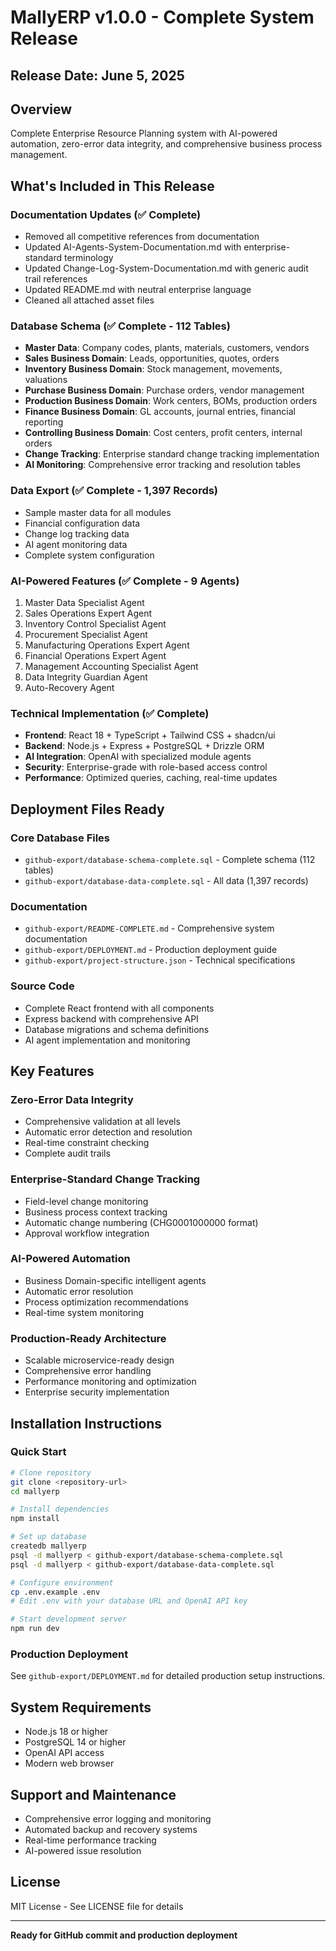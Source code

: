 # MallyERP v1.0.0 - Complete System Release

## Release Date: June 5, 2025

## Overview
Complete Enterprise Resource Planning system with AI-powered automation, zero-error data integrity, and comprehensive business process management.

## What's Included in This Release

### Documentation Updates (✅ Complete)
- Removed all competitive references from documentation
- Updated AI-Agents-System-Documentation.md with enterprise-standard terminology
- Updated Change-Log-System-Documentation.md with generic audit trail references
- Updated README.md with neutral enterprise language
- Cleaned all attached asset files

### Database Schema (✅ Complete - 112 Tables)
- **Master Data**: Company codes, plants, materials, customers, vendors
- **Sales Business Domain**: Leads, opportunities, quotes, orders
- **Inventory Business Domain**: Stock management, movements, valuations
- **Purchase Business Domain**: Purchase orders, vendor management
- **Production Business Domain**: Work centers, BOMs, production orders
- **Finance Business Domain**: GL accounts, journal entries, financial reporting
- **Controlling Business Domain**: Cost centers, profit centers, internal orders
- **Change Tracking**: Enterprise standard change tracking implementation
- **AI Monitoring**: Comprehensive error tracking and resolution tables

### Data Export (✅ Complete - 1,397 Records)
- Sample master data for all modules
- Financial configuration data
- Change log tracking data
- AI agent monitoring data
- Complete system configuration

### AI-Powered Features (✅ Complete - 9 Agents)
1. Master Data Specialist Agent
2. Sales Operations Expert Agent
3. Inventory Control Specialist Agent
4. Procurement Specialist Agent
5. Manufacturing Operations Expert Agent
6. Financial Operations Expert Agent
7. Management Accounting Specialist Agent
8. Data Integrity Guardian Agent
9. Auto-Recovery Agent

### Technical Implementation (✅ Complete)
- **Frontend**: React 18 + TypeScript + Tailwind CSS + shadcn/ui
- **Backend**: Node.js + Express + PostgreSQL + Drizzle ORM
- **AI Integration**: OpenAI with specialized module agents
- **Security**: Enterprise-grade with role-based access control
- **Performance**: Optimized queries, caching, real-time updates

## Deployment Files Ready

### Core Database Files
- `github-export/database-schema-complete.sql` - Complete schema (112 tables)
- `github-export/database-data-complete.sql` - All data (1,397 records)

### Documentation
- `github-export/README-COMPLETE.md` - Comprehensive system documentation
- `github-export/DEPLOYMENT.md` - Production deployment guide
- `github-export/project-structure.json` - Technical specifications

### Source Code
- Complete React frontend with all components
- Express backend with comprehensive API
- Database migrations and schema definitions
- AI agent implementation and monitoring

## Key Features

### Zero-Error Data Integrity
- Comprehensive validation at all levels
- Automatic error detection and resolution
- Real-time constraint checking
- Complete audit trails

### Enterprise-Standard Change Tracking
- Field-level change monitoring
- Business process context tracking
- Automatic change numbering (CHG0001000000 format)
- Approval workflow integration

### AI-Powered Automation
- Business Domain-specific intelligent agents
- Automatic error resolution
- Process optimization recommendations
- Real-time system monitoring

### Production-Ready Architecture
- Scalable microservice-ready design
- Comprehensive error handling
- Performance monitoring and optimization
- Enterprise security implementation

## Installation Instructions

### Quick Start
```bash
# Clone repository
git clone <repository-url>
cd mallyerp

# Install dependencies
npm install

# Set up database
createdb mallyerp
psql -d mallyerp < github-export/database-schema-complete.sql
psql -d mallyerp < github-export/database-data-complete.sql

# Configure environment
cp .env.example .env
# Edit .env with your database URL and OpenAI API key

# Start development server
npm run dev
```

### Production Deployment
See `github-export/DEPLOYMENT.md` for detailed production setup instructions.

## System Requirements
- Node.js 18 or higher
- PostgreSQL 14 or higher
- OpenAI API access
- Modern web browser

## Support and Maintenance
- Comprehensive error logging and monitoring
- Automated backup and recovery systems
- Real-time performance tracking
- AI-powered issue resolution

## License
MIT License - See LICENSE file for details

---

**Ready for GitHub commit and production deployment**